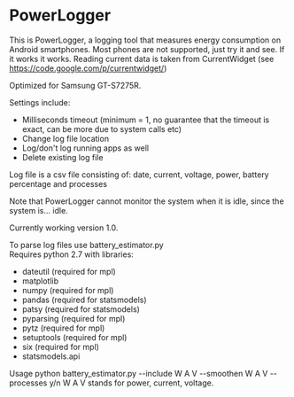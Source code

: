 # PowerLogger
This is PowerLogger, a logging tool that measures energy consumption on Android smartphones.
Most phones are not supported, just try it and see. If it works it works.
Reading current data is taken from CurrentWidget (see https://code.google.com/p/currentwidget/)

Optimized for Samsung GT-S7275R.

Settings include:
* Milliseconds timeout (minimum = 1, no guarantee that the timeout is exact, can be more due to system calls etc)
* Change log file location
* Log/don't log running apps as well
* Delete existing log file

Log file is a csv file consisting of: date, current, voltage, power, battery percentage and processes

Note that PowerLogger cannot monitor the system when it is idle, since the system is... idle.

Currently working version 1.0.

To parse log files use battery_estimator.py  
Requires python 2.7 with libraries:
* dateutil (required for mpl)
* matplotlib
* numpy (required for mpl)
* pandas (required for statsmodels)
* patsy (required for statsmodels)
* pyparsing (required for mpl)
* pytz (required for mpl)
* setuptools (required for mpl)
* six (required for mpl)
* statsmodels.api

Usage python battery_estimator.py --include W A V --smoothen W A V --processes y/n
W A V stands for power, current, voltage.
